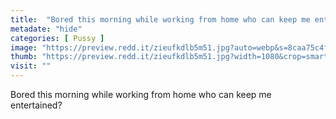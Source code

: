 ```yaml
---
title:  "Bored this morning while working from home who can keep me entertained?"
metadate: "hide"
categories: [ Pussy ]
image: "https://preview.redd.it/zieufkdlb5m51.jpg?auto=webp&s=8caa75c4ffa35db53964f6184b962618b33427af"
thumb: "https://preview.redd.it/zieufkdlb5m51.jpg?width=1080&crop=smart&auto=webp&s=aaa65e6d12a3077bdf713a7ca5b07bee9f2976b1"
visit: ""
---
```

Bored this morning while working from home who can keep me entertained?
